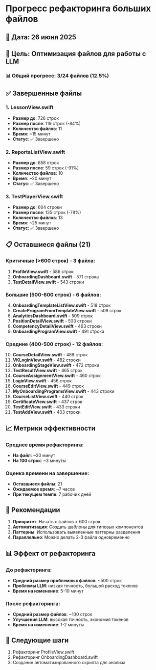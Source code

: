 # Прогресс рефакторинга больших файлов

## 📅 Дата: 26 июня 2025

## 🎯 Цель: Оптимизация файлов для работы с LLM

### 📊 Общий прогресс: 3/24 файлов (12.5%)

## ✅ Завершенные файлы

### 1. LessonView.swift
- **Размер до**: 726 строк
- **Размер после**: 119 строк (-84%)
- **Количество файлов**: 11
- **Время**: ~15 минут
- **Статус**: ✅ Завершено

### 2. ReportsListView.swift  
- **Размер до**: 658 строк
- **Размер после**: 59 строк (-91%)
- **Количество файлов**: 10
- **Время**: ~20 минут
- **Статус**: ✅ Завершено

### 3. TestPlayerView.swift
- **Размер до**: 604 строки
- **Размер после**: 135 строк (-78%)
- **Количество файлов**: 13
- **Время**: ~25 минут
- **Статус**: ✅ Завершено

## 📋 Оставшиеся файлы (21)

### Критичные (>600 строк) - 3 файла:
1. **ProfileView.swift** - 586 строк
2. **OnboardingDashboard.swift** - 571 строка
3. **TestDetailView.swift** - 543 строки

### Большие (500-600 строк) - 6 файлов:
4. **OnboardingTemplateListView.swift** - 518 строк
5. **CreateProgramFromTemplateView.swift** - 509 строк
6. **AnalyticsDashboard.swift** - 509 строк
7. **PositionDetailView.swift** - 503 строки
8. **CompetencyDetailView.swift** - 493 строки
9. **OnboardingProgramView.swift** - 491 строка

### Средние (400-500 строк) - 12 файлов:
10. **CourseDetailView.swift** - 488 строк
11. **VKLoginView.swift** - 482 строки
12. **OnboardingStageView.swift** - 472 строки
13. **TestResultView.swift** - 465 строк
14. **CourseAssignmentView.swift** - 460 строк
15. **LoginView.swift** - 456 строк
16. **CourseEditView.swift** - 449 строк
17. **MyOnboardingProgramsView.swift** - 443 строки
18. **CourseListView.swift** - 440 строк
19. **CertificateView.swift** - 437 строк
20. **TestEditView.swift** - 433 строки
21. **TestAddView.swift** - 403 строки

## 📈 Метрики эффективности

### Среднее время рефакторинга:
- **На файл**: ~20 минут
- **На 100 строк**: ~3 минуты

### Оценка времени на завершение:
- **Оставшиеся файлы**: 21
- **Ожидаемое время**: ~7 часов
- **При текущем темпе**: 7 рабочих дней

## 🚀 Рекомендации

1. **Приоритет**: Начать с файлов > 600 строк
2. **Автоматизация**: Создать шаблоны для типовых компонентов
3. **Паттерны**: Использовать выявленные паттерны разделения
4. **Параллельно**: Можно делать 2-3 файла одновременно

## 📊 Эффект от рефакторинга

### До рефакторинга:
- **Средний размер проблемных файлов**: ~500 строк
- **Проблемы LLM**: низкая точность, большой расход токенов
- **Время на изменение**: 5-10 минут

### После рефакторинга:
- **Средний размер файлов**: ~100 строк
- **Улучшения LLM**: высокая точность, экономия токенов
- **Время на изменение**: 1-2 минуты

## 🎯 Следующие шаги

1. Рефакторинг ProfileView.swift
2. Рефакторинг OnboardingDashboard.swift
3. Создание автоматизированного скрипта для анализа 